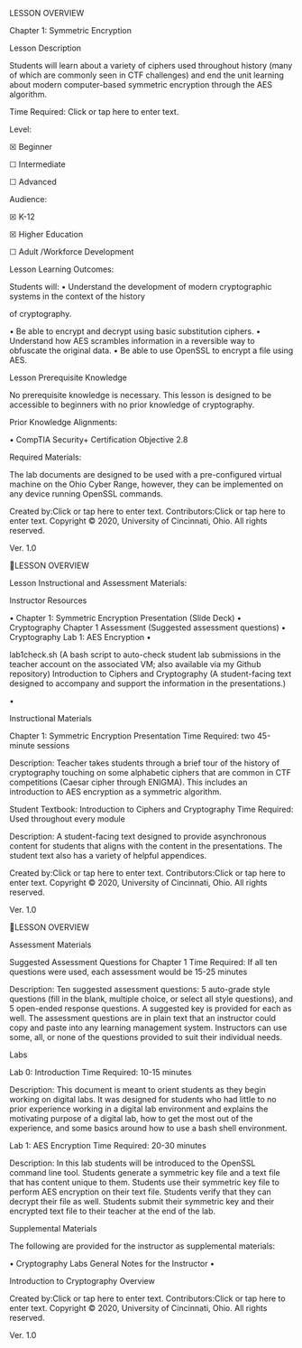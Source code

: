 LESSON OVERVIEW

Chapter 1: Symmetric Encryption

Lesson Description

Students  will  learn  about  a  variety  of  ciphers  used  throughout  history  (many  of  which  are
commonly  seen  in  CTF  challenges)  and  end  the  unit  learning  about  modern  computer-based
symmetric encryption through the AES algorithm.

Time Required:   Click or tap here to enter text.

Level:

☒  Beginner

☐  Intermediate

☐  Advanced

Audience:

☒  K-12

☒  Higher Education

☐  Adult /Workforce Development

Lesson Learning Outcomes:

Students will:
•  Understand the development of modern cryptographic systems in the context of the history

of cryptography.

•  Be able to encrypt and decrypt using basic substitution ciphers.
•  Understand how AES scrambles information in a reversible way to obfuscate the original data.
•  Be able to use OpenSSL to encrypt a file using AES.

Lesson Prerequisite Knowledge

No prerequisite knowledge is necessary. This lesson is designed to be accessible to beginners
with no prior knowledge of cryptography.

Prior Knowledge Alignments:

•  CompTIA Security+ Certification Objective 2.8

Required Materials:

The lab documents are designed to be used with a pre-configured virtual machine on the Ohio
Cyber Range, however, they can be implemented on any device running OpenSSL commands.

Created by:Click or tap here to enter text.
Contributors:Click or tap here to enter text.
Copyright © 2020, University of Cincinnati, Ohio. All rights reserved.

Ver. 1.0

LESSON OVERVIEW

Lesson Instructional and Assessment Materials:

Instructor Resources

•  Chapter 1: Symmetric Encryption Presentation (Slide Deck)
•  Cryptography Chapter 1 Assessment (Suggested assessment questions)
•  Cryptography Lab 1: AES Encryption
•

lab1check.sh (A bash script to auto-check student lab submissions in the teacher account on
the associated VM; also available via my Github repository)
Introduction to Ciphers and Cryptography (A student-facing text designed to accompany
and support the information in the presentations.)

•

Instructional Materials

Chapter 1: Symmetric Encryption Presentation
Time Required: two 45-minute sessions

Description: Teacher takes students through a brief tour of the history of cryptography
touching on some alphabetic ciphers that are common in CTF competitions (Caesar cipher
through ENIGMA). This includes an introduction to AES encryption as a symmetric algorithm.

Student Textbook: Introduction to Ciphers and Cryptography
Time Required: Used throughout every module

Description: A student-facing text designed to provide asynchronous content for students that
aligns with the content in the presentations. The student text also has a variety of helpful
appendices.

Created by:Click or tap here to enter text.
Contributors:Click or tap here to enter text.
Copyright © 2020, University of Cincinnati, Ohio. All rights reserved.

Ver. 1.0

LESSON OVERVIEW

Assessment Materials

Suggested Assessment Questions for Chapter 1
Time Required: If all ten questions were used, each assessment would be 15-25 minutes

Description: Ten suggested assessment questions: 5 auto-grade style questions (fill in the blank,
multiple choice, or select all style questions), and 5 open-ended response questions. A
suggested key is provided for each as well. The assessment questions are in plain text that an
instructor could copy and paste into any learning management system. Instructors can use
some, all, or none of the questions provided to suit their individual needs.

Labs

Lab 0: Introduction
Time Required: 10-15 minutes

Description: This document is meant to orient students as they begin working on digital labs. It
was designed for students who had little to no prior experience working in a digital lab
environment and explains the motivating purpose of a digital lab, how to get the most out of
the experience, and some basics around how to use a bash shell environment.

Lab 1: AES Encryption
Time Required: 20-30 minutes

Description: In this lab students will be introduced to the OpenSSL command line tool. Students
generate a symmetric key file and a text file that has content unique to them. Students use
their symmetric key file to perform AES encryption on their text file. Students verify that they
can decrypt their file as well. Students submit their symmetric key and their encrypted text file
to their teacher at the end of the lab.

Supplemental Materials

The following are provided for the instructor as supplemental materials:

•  Cryptography Labs General Notes for the Instructor
•

Introduction to Cryptography Overview

Created by:Click or tap here to enter text.
Contributors:Click or tap here to enter text.
Copyright © 2020, University of Cincinnati, Ohio. All rights reserved.

Ver. 1.0


